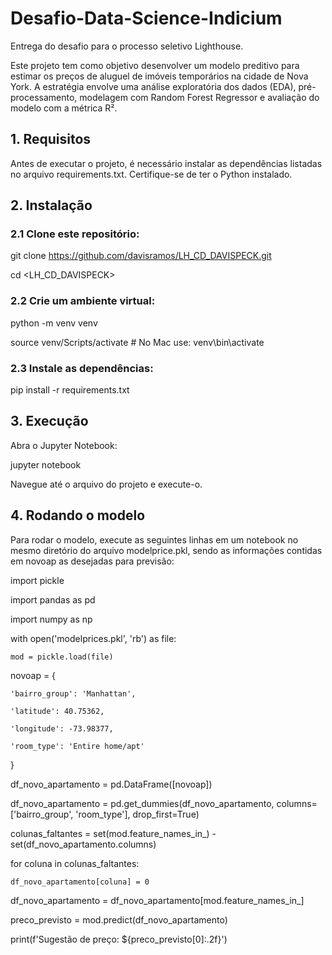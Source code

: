 # Desafio-Data-Science-Indicium
Entrega do desafio para o processo seletivo Lighthouse.

Este projeto tem como objetivo desenvolver um modelo preditivo para estimar os preços de aluguel de imóveis temporários na cidade de Nova York. A estratégia envolve uma análise exploratória dos dados (EDA), pré-processamento, modelagem com Random Forest Regressor e avaliação do modelo com a métrica R².

## 1. Requisitos
Antes de executar o projeto, é necessário instalar as dependências listadas no arquivo requirements.txt. Certifique-se de ter o Python instalado.

## 2. Instalação
### 2.1 Clone este repositório:

git clone <https://github.com/davisramos/LH_CD_DAVISPECK.git>

cd <LH_CD_DAVISPECK>


### 2.2 Crie um ambiente virtual:

python -m venv venv

source venv/Scripts/activate  # No Mac use: venv\bin\activate


### 2.3 Instale as dependências:

pip install -r requirements.txt


## 3. Execução

Abra o Jupyter Notebook:

jupyter notebook

Navegue até o arquivo do projeto e execute-o.

## 4. Rodando o modelo

Para rodar o modelo, execute as seguintes linhas em um notebook no mesmo diretório do arquivo modelprice.pkl, sendo as informações contidas em novoap as desejadas para previsão:

import pickle

import pandas as pd

import numpy as np

with open('modelprices.pkl', 'rb') as file:
    
    mod = pickle.load(file)

novoap = {
   
    'bairro_group': 'Manhattan',
    
    'latitude': 40.75362,
    
    'longitude': -73.98377,
    
    'room_type': 'Entire home/apt'

}

df_novo_apartamento = pd.DataFrame([novoap])

df_novo_apartamento = pd.get_dummies(df_novo_apartamento, columns=['bairro_group', 'room_type'], drop_first=True)

colunas_faltantes = set(mod.feature_names_in_) - set(df_novo_apartamento.columns)

for coluna in colunas_faltantes:

    df_novo_apartamento[coluna] = 0

df_novo_apartamento = df_novo_apartamento[mod.feature_names_in_]

preco_previsto = mod.predict(df_novo_apartamento)

print(f'Sugestão de preço: ${preco_previsto[0]:.2f}')


